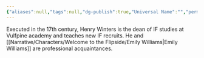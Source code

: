 ```yaml
---
{"aliases":null,"tags":null,"dg-publish":true,"Universal Name":"","permalink":"/narrative/characters/welcome-to-the-flipside/dean-winters/","dgPassFrontmatter":true}
---
```


Executed in the 17th century, Henry Winters is the dean of IF studies at Vulfpine academy and teaches new IF recruits. He and [[Narrative/Characters/Welcome to the Flipside/Emily Williams\|Emily Williams]] are professional acquaintances.